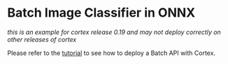 # Batch Image Classifier in ONNX

_this is an example for cortex release 0.19 and may not deploy correctly on other releases of cortex_

<!-- CORTEX_VERSION_MINOR -->
Please refer to the [tutorial](https://docs.cortex.dev/v/0.19/batch-api/image-classifier#deploy-your-batch-api) to see how to deploy a Batch API with Cortex.
